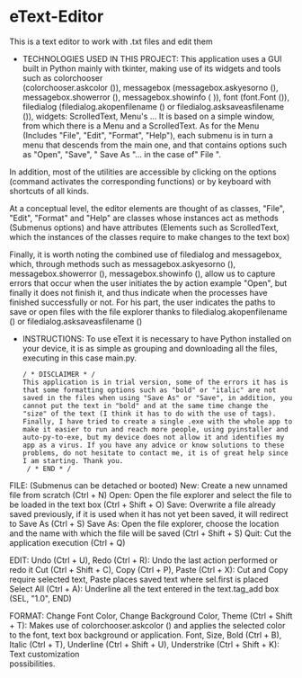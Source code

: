 # eText-Editor
This is a text editor to work with .txt files and edit them

* TECHNOLOGIES USED IN THIS PROJECT:
      This application uses a GUI built in Python mainly with tkinter, making use of its widgets and tools such as colorchooser    
      (colorchooser.askcolor ()), messagebox (messagebox.askyesorno (), messagebox.showerror (), messagebox.showinfo ( )), font (font.Font ()), 
      filedialog (filedialog.akopenfilename () or filedialog.asksaveasfilename ()), widgets: ScrolledText, Menu's ...
      It is based on a simple window, from which there is a Menu and a ScrolledText. As for the Menu (Includes "File", "Edit", "Format", 
      "Help"), each submenu is in turn a menu that descends from the main one, and that contains options such as "Open", "Save", " Save As "... 
      in the case of" File ".
      
 In addition, most of the utilities are accessible by clicking on the options (command activates the corresponding functions) or by
 keyboard with shortcuts of all kinds. 
      
 At a conceptual level, the editor elements are thought of as classes, "File", "Edit", "Format" and "Help" are classes whose instances act 
 as methods (Submenus options) and have attributes (Elements such as ScrolledText, which the instances of the classes require to make 
 changes to the text box) 
      
  Finally, it is worth noting the combined use of filedialog and messagebox, which, through methods such as messagebox.askyesorno (), 
  messagebox.showerror (), messagebox.showinfo (), allow us to capture errors that occur when the user initiates the by action example 
  "Open", but finally it does not finish it, and thus indicate when the processes have finished successfully or not. For his part, the user 
  indicates the paths to save or open files with the file explorer thanks to filedialog.akopenfilename () or filedialog.asksaveasfilename ()

* INSTRUCTIONS:
      To use eText it is necessary to have Python installed on your device, it is as simple as grouping and downloading all the files, executing       in this case main.py.

      / * DISCLAIMER * /
      This application is in trial version, some of the errors it has is that some formatting options such as "bold" or "italic" are not saved in the files when using "Save As" or "Save", in addition, you cannot put the text in "bold" and at the same time change the "size" of the text (I think it has to do with the use of tags). Finally, I have tried to create a single .exe with the whole app to make it easier to run and reach more people, using pyinstaller and auto-py-to-exe, but my device does not allow it and identifies my app as a virus. If you have any advice or know solutions to these problems, do not hesitate to contact me, it is of great help since I am starting. Thank you.
       / * END * /

FILE: (Submenus can be detached or booted)
      New: Create a new unnamed file from scratch (Ctrl + N)
      Open: Open the file explorer and select the file to be loaded in the text box (Ctrl + Shift + O)
      Save: Overwrite a file already saved previously, if it is used when it has not yet been saved, it will redirect to Save As (Ctrl + S)
      Save As: Open the file explorer, choose the location and the name with which the file will be saved (Ctrl + Shift + S)
      Quit: Cut the application execution (Ctrl + Q)
  
EDIT:
      Undo (Ctrl + U), Redo (Ctrl + R): Undo the last action performed or redo it
      Cut (Ctrl + Shift + C), Copy (Ctrl + P), Paste (Ctrl + X): Cut and Copy require selected text, Paste places saved text where sel.first is       placed
      Select All (Ctrl + A): Underline all the text entered in the text.tag_add box (SEL, "1.0", END)
 
FORMAT:
      Change Font Color, Change Background Color, Theme (Ctrl + Shift + T): Makes use of colorchooser.askcolor () and applies the selected color       to the font, text box background or application.
      Font, Size, Bold (Ctrl + B), Italic (Ctrl + T), Underline (Ctrl + Shift + U), Understrike (Ctrl + Shift + K): Text customization        
      possibilities.

